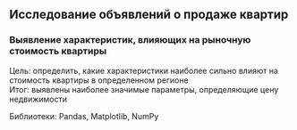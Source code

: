 ## Исследование объявлений о продаже квартир

### Выявление характеристик, влияющих на рыночную стоимость квартиры  
Цель: определить, какие характеристики наиболее сильно влияют на стоимость квартиры в определенном регионе  
Итог: выявлены наиболее значимые параметры, определяющие цену недвижимости

Библиотеки: Pandas, Matplotlib, NumPy

